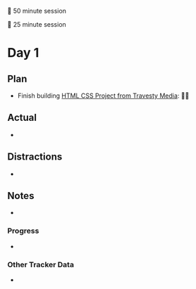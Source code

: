 🍒 50 minute session

🍅 25 minute session

# Day 1

## Plan
- Finish building [HTML CSS Project from Travesty Media](https://www.youtube.com/watch?v=XsEnj-1hG2o): 🍒🍒


## Actual
- 

## Distractions
- 


## Notes
- 
  
### Progress
- 

### Other Tracker Data
- 
